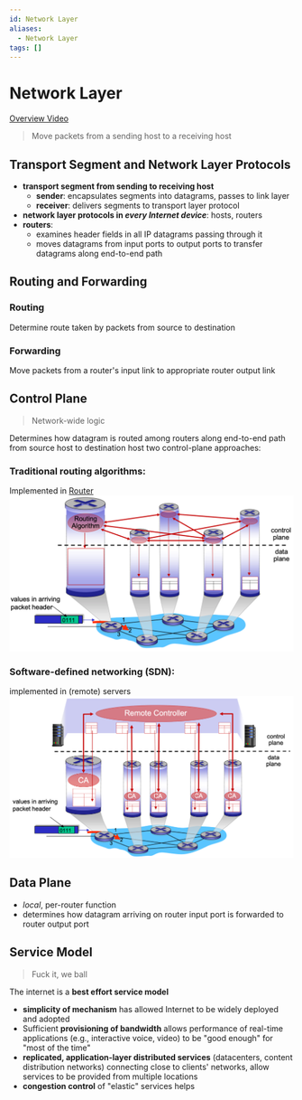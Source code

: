 ```yaml
---
id: Network Layer
aliases:
  - Network Layer
tags: []
---
```


# Network Layer
[Overview Video](https://www.youtube.com/watch?v=olbr3WZwrdU) 
> Move packets from a sending host to a receiving host

## Transport Segment and Network Layer Protocols
- **transport segment from sending to receiving host**
  - **sender**: encapsulates segments into datagrams, passes to link layer
  - **receiver**: delivers segments to transport layer protocol
- **network layer protocols in _every Internet device_**: hosts, routers
- **routers**:
  - examines header fields in all IP datagrams passing through it
  - moves datagrams from input ports to output ports to transfer datagrams along end-to-end path


## Routing and Forwarding
### Routing 
Determine route taken by packets from source to destination  

### Forwarding
Move packets from a router's input link to appropriate router output link

## Control Plane 
> Network-wide logic  

Determines how datagram is routed among routers along end-to-end path from source host to destination host
two control-plane approaches:
### **Traditional routing algorithms**: 
Implemented in [Router](notes/Router.md) 
![img](../Images/a11.png) 

### **Software-defined networking (SDN)**: 
implemented in (remote) servers
![img](../Images/a12.png) 

## Data Plane 
  - _local_, per-router function
  - determines how datagram arriving on router input port is forwarded to router output port

## Service Model 
> Fuck it, we ball

The internet is a **best effort service model** 
- **simplicity of mechanism** has allowed Internet to be widely deployed and adopted
- Sufficient **provisioning of bandwidth** allows performance of real-time applications (e.g., interactive voice, video) to be "good enough" for "most of the time"
- **replicated, application-layer distributed services** (datacenters, content distribution networks) connecting close to clients' networks, allow services to be provided from multiple locations
- **congestion control** of "elastic" services helps

